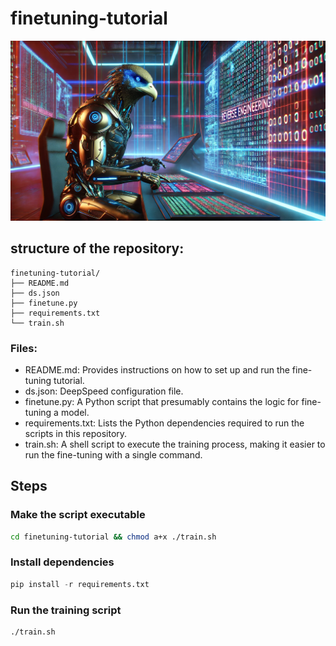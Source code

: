 # finetuning-tutorial

![falcon](./decompile.webp)
## structure of the repository:
```
finetuning-tutorial/
├── README.md
├── ds.json
├── finetune.py
├── requirements.txt
└── train.sh
```
### Files:

* README.md: Provides instructions on how to set up and run the fine-tuning tutorial.
* ds.json: DeepSpeed configuration file.
* finetune.py: A Python script that presumably contains the logic for fine-tuning a model.
* requirements.txt: Lists the Python dependencies required to run the scripts in this repository.
* train.sh: A shell script to execute the training process, making it easier to run the fine-tuning with a single command.
## Steps

### Make the script executable
```bash
cd finetuning-tutorial && chmod a+x ./train.sh
```

### Install dependencies
```python
pip install -r requirements.txt
```

### Run the training script
```bash
./train.sh
```
